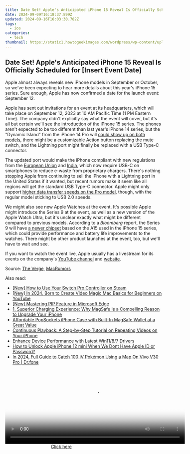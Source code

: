 ```yaml
---
title: Date Set! Apple's Anticipated iPhone 15 Reveal Is Officially Scheduled for [Insert Event Date]
date: 2024-09-09T16:18:37.899Z
updated: 2024-09-16T16:03:30.782Z
tags:
  - ios
categories:
  - tech
thumbnail: https://static1.howtogeekimages.com/wordpress/wp-content/uploads/2023/08/appleevent.jpg
---
```


## Date Set! Apple's Anticipated iPhone 15 Reveal Is Officially Scheduled for [Insert Event Date]

Apple almost always reveals new iPhone models in September or October, so we've been expecting to hear more details about this year's iPhone 15 series. Sure enough, Apple has now confirmed a date for the launch event: September 12.

 Apple has sent out invitations for an event at its headquarters, which will take place on September 12, 2023 at 10 AM Pacific Time (1 PM Eastern Time). The company didn't explicitly say what the event will cover, but it's all but certain we'll see the introduction of the iPhone 15 series. The phones aren't expected to be too different than last year's iPhone 14 series, but the "Dynamic Island" from the iPhone 14 Pro will [could show up on both models](https://apple-account.techidaily.com/in-2024-how-to-remove-apple-id-from-iphone-14-pro-max-without-password-by-drfone-ios/), there might be a customizable Action button replacing the mute switch, and the Lightning port might finally be replaced with a USB Type-C connector.

 The updated port would make the iPhone compliant with new regulations from the [European Union](https://tech-recovery.techidaily.com/step-by-step-tips-on-how-to-get-your-playstation-5-controller-to-charge-properly-again/) and [India](https://facebook-video-footage.techidaily.com/updated-in-2024-elite-women-gaming-leaders-top-10-on-yt/), which now require USB-C on smartphones to reduce e-waste from proprietary chargers. There's nothing stopping Apple from continuing to sell the iPhone with a Lightning port in the United States if it wanted, but recent rumors make it seem like all regions will get the standard USB Type-C connector. Apple might only support [higher data transfer speeds on the Pro model](https://www.macrumors.com/2022/11/16/iphone-15-high-speed-data-transfer/), though, with the regular model sticking to USB 2.0 speeds.

 We might also see new Apple Watches at the event. It's possible Apple might introduce the Series 9 at the event, as well as a new version of the Apple Watch Ultra, but it's unclear exactly what might be different compared to previous models. According to a _Bloomberg_ report, the Series 9 will have [a newer chipset](https://www.macrumors.com/2023/05/08/apple-watch-series-9-updated-chip/) based on the A15 used in the iPhone 15 series, which could provide performance and battery life improvements to the watches. There might be other product launches at the event, too, but we'll have to wait and see.

 If you want to watch the event live, Apple usually has a livestream for its events on the company's [YouTube channel](https://www.anrdoezrs.net/links/3607085/type/dlg/sid/UUhtgUeUpU2000152/https://www.youtube.com/user/Apple) and [website](https://www.apple.com/).

 Source: [The Verge](https://www.theverge.com/2023/8/29/23819494/apple-september-event-iphone-15-pro-watch-ultra-date), [MacRumors](https://www.macrumors.com/2023/08/29/apple-september-12-event-announcement/)

<ins class="adsbygoogle"
     style="display:block"
     data-ad-format="autorelaxed"
     data-ad-client="ca-pub-7571918770474297"
     data-ad-slot="1223367746"></ins>

<ins class="adsbygoogle"
     style="display:block"
     data-ad-client="ca-pub-7571918770474297"
     data-ad-slot="8358498916"
     data-ad-format="auto"
     data-full-width-responsive="true"></ins>

<span class="atpl-alsoreadstyle">Also read:</span>
<div><ul>
<li><a href="https://screen-capture.techidaily.com/new-how-to-use-your-switch-pro-controller-on-steam/"><u>[New] How to Use Your Switch Pro Controller on Steam</u></a></li>
<li><a href="https://youtube-lab.techidaily.com/n-2024-born-to-create-video-magic-mac-basics-for-beginners-on-youtube/"><u>[New] In 2024, Born to Create Video Magic Mac Basics for Beginners on YouTube</u></a></li>
<li><a href="https://extra-skills.techidaily.com/new-mastering-pip-feature-in-microsoft-edge/"><u>[New] Mastering PIP Feature in Microsoft Edge</u></a></li>
<li><a href="https://os-tips.techidaily.com/1-superior-charging-experience-why-magsafe-is-a-compelling-reason-to-upgrade-your-iphone/"><u>1. Superior Charging Experience: Why MagSafe Is a Compelling Reason to Upgrade Your iPhone</u></a></li>
<li><a href="https://os-tips.techidaily.com/affordable-popsockets-iphone-case-with-built-in-magsafe-wallet-at-a-great-value/"><u>Affordable PopSockets iPhone Case with Built-In MagSafe Wallet at a Great Value</u></a></li>
<li><a href="https://os-tips.techidaily.com/continuous-playback-a-step-by-step-tutorial-on-repeating-videos-on-your-iphone/"><u>Continuous Playback: A Step-by-Step Tutorial on Repeating Videos on Your iPhone</u></a></li>
<li><a href="https://printer-issues.techidaily.com/enhance-device-performance-with-latest-win1187-drivers/"><u>Enhance Device Performance with Latest Win11/8/7 Drivers</u></a></li>
<li><a href="https://apple-account.techidaily.com/how-to-unlock-apple-iphone-12-mini-when-we-dont-have-apple-id-or-password-by-drfone-ios/"><u>How to Unlock Apple iPhone 12 mini When We Dont Have Apple ID or Password?</u></a></li>
<li><a href="https://change-location.techidaily.com/in-2024-full-guide-to-catch-100-iv-pokemon-using-a-map-on-vivo-v30-pro-drfone-by-drfone-virtual-android/"><u>In 2024, Full Guide to Catch 100 IV Pokémon Using a Map On Vivo V30 Pro | Dr.fone</u></a></li>
</ul></div>

<!-- affiliate ads begin -->
<span id="1993645">
					<video width="576" height="240" style="cursor:pointer"
           poster="//a.impactradius-go.com/display-clicktoplayimage/1993645.png"
           onclick="if(!this.playClicked){this.play();this.setAttribute('controls',true);this.playClicked=true;}">
	   <source src="//a.impactradius-go.com/display-ad/22993-1993645">
	   <img src="//a.impactradius-go.com/display-clicktoplayimage/1993645.png" style="border: none; height: 100%; width: 100%; object-fit: contain">
	</video>
	<div style="width:360px;text-align:center"><a href="javascript:window.open(decodeURIComponent('https%3A%2F%2Fhomestyler.sjv.io%2Fc%2F5597632%2F1993645%2F22993'), '_blank');void(0);">Click here</a></div>
</span>
<img height="0" width="0" src="https://imp.pxf.io/i/5597632/1993645/22993" style="position:absolute;visibility:hidden;" border="0" />
<!-- affiliate ads end -->

